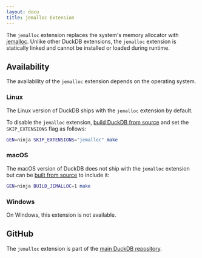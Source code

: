 ```yaml
---
layout: docu
title: jemalloc Extension
---
```


The `jemalloc` extension replaces the system's memory allocator with [jemalloc](https://jemalloc.net/).
Unlike other DuckDB extensions, the `jemalloc` extension is statically linked and cannot be installed or loaded during runtime.

## Availability

The availability of the `jemalloc` extension depends on the operating system.

### Linux

The Linux version of DuckDB ships with the `jemalloc` extension by default.

To disable the `jemalloc` extension, [build DuckDB from source](/dev/building) and set the `SKIP_EXTENSIONS` flag as follows:

```bash
GEN=ninja SKIP_EXTENSIONS="jemalloc" make
```

### macOS

The macOS version of DuckDB does not ship with the `jemalloc` extension but can be [built from source](/dev/building) to include it:

```bash
GEN=ninja BUILD_JEMALLOC=1 make
```

### Windows

On Windows, this extension is not available.


## GitHub

The `jemalloc` extension is part of the [main DuckDB repository](https://github.com/duckdb/duckdb/tree/main/extension/jemalloc).
